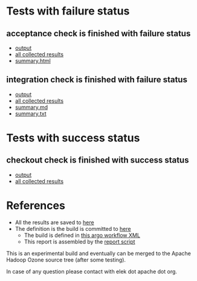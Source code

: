 # Tests with failure status

## acceptance check is finished with failure status

   * [output](https://raw.githubusercontent.com/elek/ozone-ci-03/master/pr/pr-hdds-2514-unusedmethodparam-9qkq7/acceptance/output.log)
   * [all collected results](https://github.com/elek/ozone-ci-03/tree/master/pr/pr-hdds-2514-unusedmethodparam-9qkq7/acceptance)
   * [summary.html](https://elek.github.io/ozone-ci-03/pr/pr-hdds-2514-unusedmethodparam-9qkq7/acceptance/summary.html)


## integration check is finished with failure status

   * [output](https://raw.githubusercontent.com/elek/ozone-ci-03/master/pr/pr-hdds-2514-unusedmethodparam-9qkq7/integration/output.log)
   * [all collected results](https://github.com/elek/ozone-ci-03/tree/master/pr/pr-hdds-2514-unusedmethodparam-9qkq7/integration)
   * [summary.md](https://github.com/elek/ozone-ci-03/tree/master/pr/pr-hdds-2514-unusedmethodparam-9qkq7/integration/summary.md)
   * [summary.txt](https://github.com/elek/ozone-ci-03/tree/master/pr/pr-hdds-2514-unusedmethodparam-9qkq7/integration/summary.txt)



# Tests with success status

## checkout check is finished with success status

   * [output](https://raw.githubusercontent.com/elek/ozone-ci-03/master/pr/pr-hdds-2514-unusedmethodparam-9qkq7/checkout/output.log)
   * [all collected results](https://github.com/elek/ozone-ci-03/tree/master/pr/pr-hdds-2514-unusedmethodparam-9qkq7/checkout)




# References

 * All the results are saved to [here](https://github.com/elek/ozone-ci-03/tree/master/pr/pr-hdds-2514-unusedmethodparam-9qkq7/)
 * The definition is the build is committed to [here](https://github.com/elek/argo-ozone)
    * The build is defined in [this argo workflow XML](https://github.com/elek/argo-ozone/blob/master/ozone-build.yaml)
    * This report is assembled by the [report script](https://github.com/elek/argo-ozone/blob/master/scripts/report.sh)

This is an experimental build and eventually can be merged to the Apache Hadoop Ozone source tree (after some testing).

In case of any question please contact with elek dot apache dot org.
